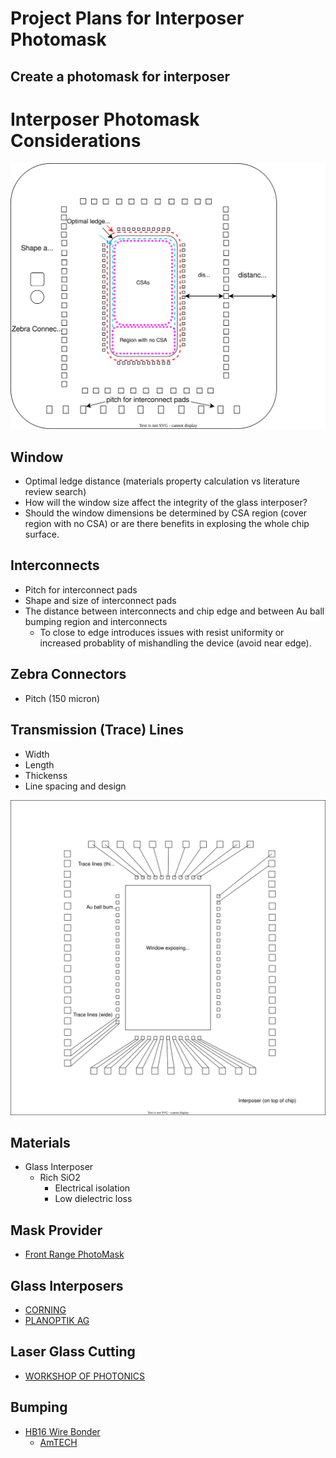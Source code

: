 # Project Plans for Interposer Photomask

## Create a photomask for interposer

# Interposer Photomask Considerations

![Interposer sketch](./assets/Interposersketch.v2.drawio.svg)

## Window
* Optimal ledge distance (materials property calculation vs literature review search)
* How will the window size affect the integrity of the glass interposer?
* Should the window dimensions be determined by CSA region (cover region with no CSA) or are there benefits in explosing the whole chip surface.

## Interconnects
* Pitch for interconnect pads
* Shape and size of interconnect pads
* The distance between interconnects and chip edge and between Au ball bumping region and interconnects
    * To close to edge introduces issues with resist uniformity or increased probablity of mishandling the device (avoid near edge). 

## Zebra Connectors
* Pitch (150 micron)

## Transmission (Trace) Lines 
* Width
* Length
* Thickenss
* Line spacing and design

![Interposer sketch](./assets/Interposersketch.v1.drawio.svg)

## Materials
* Glass Interposer
    * Rich SiO2
        * Electrical isolation
        * Low dielectric loss
          
## Mask Provider
* [Front Range PhotoMask](https://www.frontrangephotomask.com)

## Glass Interposers
* [CORNING](https://www.corning.com/worldwide/en/products/advanced-optics/product-materials/semiconductor-laser-optic-components/semiconductor-glass-wafers.html)
* [PLANOPTIK AG](https://planoptik.com/products/interposer/)
  
## Laser Glass Cutting
* [WORKSHOP OF PHOTONICS](https://wophotonics.com/applications/laser-micro-cutting-dicing/)

## Bumping
* [HB16 Wire Bonder](https://www.tpt-wirebonder.com/hb16/)
    * [AmTECH](https://amtechmicro.com/processes/wire-bonding/)      
